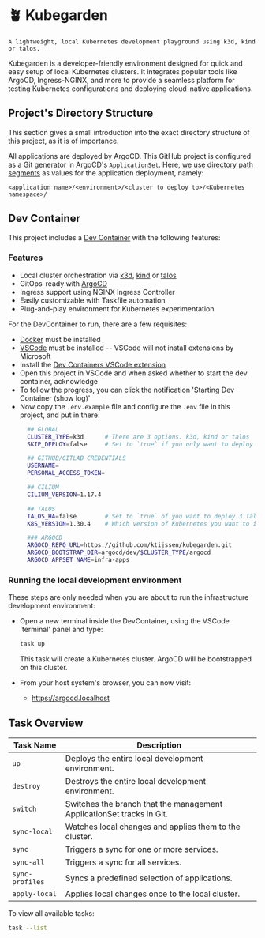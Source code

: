 # 🪴 Kubegarden

	⁠A lightweight, local Kubernetes development playground using k3d, kind or talos.

Kubegarden is a developer-friendly environment designed for quick and easy setup of local Kubernetes clusters. It integrates popular tools like ArgoCD, Ingress-NGINX, and more to provide a seamless platform for testing Kubernetes configurations and deploying cloud-native applications.


## Project's Directory Structure

This section gives a small introduction into the exact directory structure of this project, as it is of importance.

All applications are deployed by ArgoCD.
This GitHub project is configured as a Git generator in ArgoCD's [`ApplicationSet`](https://argo-cd.readthedocs.io/en/stable/operator-manual/applicationset/).
Here, [we use directory path segments](./argocd/dev/<k3d,kind,talos>/argocd/appsets/appset.yaml) as values for the application deployment, namely:

```
<application name>/<environment>/<cluster to deploy to>/<Kubernetes namespace>/
```

## Dev Container

This project includes a [Dev Container](https://containers.dev/) with the following features:

### Features

- Local cluster orchestration via [k3d](https://k3d.io/), [kind](https://kind.sigs.k8s.io/) or [talos](https://www.talos.dev/)
- GitOps-ready with [ArgoCD](https://argo-cd.readthedocs.io/)
- Ingress support using NGINX Ingress Controller
- Easily customizable with Taskfile automation
- ⁠Plug-and-play environment for Kubernetes experimentation

For the DevContainer to run, there are a few requisites:

- [Docker](https://docs.docker.com/desktop/install/linux-install/) must be installed
- [VSCode](https://code.visualstudio.com/download) must be installed -- VSCode will not install extensions by Microsoft
- Install the [Dev Containers VSCode extension](https://marketplace.visualstudio.com/items?itemName=ms-vscode-remote.remote-containers)
- Open this project in VSCode and when asked whether to start the dev container, acknowledge
- To follow the progress, you can click the notification 'Starting Dev Container (show log)'
- Now copy the `.env.example` file and configure the `.env` file in this project, and put in there:
  ```sh
    ## GLOBAL
    CLUSTER_TYPE=k3d      # There are 3 options. k3d, kind or talos
    SKIP_DEPLOY=false     # Set to `true` if you only want to deploy the minimal components the run Kubernetes

    ## GITHUB/GITLAB CREDENTIALS
    USERNAME=
    PERSONAL_ACCESS_TOKEN=

    ## CILIUM
    CILIUM_VERSION=1.17.4

    ## TALOS
    TALOS_HA=false        # Set to `true` of you want to deploy 3 Talos nodes
    K8S_VERSION=1.30.4    # Which version of Kubernetes you want to install

    ### ARGOCD
    ARGOCD_REPO_URL=https://github.com/ktijssen/kubegarden.git
    ARGOCD_BOOTSTRAP_DIR=argocd/dev/$CLUSTER_TYPE/argocd
    ARGOCD_APPSET_NAME=infra-apps
  ```

### Running the local development environment

These steps are only needed when you are about to run the infrastructure development environment:

- Open a new terminal inside the DevContainer, using the VSCode 'terminal' panel and type:
  ```sh
  task up
  ```
  This task will create a Kubernetes cluster.
  ArgoCD will be bootstrapped on this cluster.

- From your host system's browser, you can now visit:
  - https://argocd.localhost


## Task Overview

| Task Name       | Description                                                                 |
|----------------|-----------------------------------------------------------------------------|
| `up`           | Deploys the entire local development environment.                           |
| `destroy`      | Destroys the entire local development environment.                          |
| `switch`       | Switches the branch that the management ApplicationSet tracks in Git.       |
| `sync-local`   | Watches local changes and applies them to the cluster.                      |
| `sync`         | Triggers a sync for one or more services.                                   |
| `sync-all`     | Triggers a sync for all services.                                           |
| `sync-profiles`| Syncs a predefined selection of applications.                               |
| `apply-local`  | Applies local changes once to the local cluster.                            |

To view all available tasks:
```bash
task --list
```
